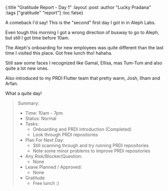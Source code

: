 {:title "Gratitude Report - Day 1"
:layout :post
:author "Lucky Pradana"   
:tags  ["gratitude" "report"]
:toc false}

A comeback I'd say! This is the "second" first day I got in in Aleph Labs.

Even tough this morning I got a wrong direction of busway to go to Aleph, but still I got time before 10am. 

The Aleph's onboarding for new employees was quite different than the last time I visited this place. Got free lunch tho! hahaha.

Still saw some faces I recognized like Gamal, Ellisa, mas Tum-Tum and also quite a lot new ones.

Also introduced to my PRDI Flutter team that pretty warm, Josh, Ilham and Arfan.

What a quite day!


> Summary:
> - Time: 10am - 7pm
> - Status: Normal
> - Tasks: 
>   - Onboarding and PRDI introduction (Completed)
>   - Look through PRDI repositories
> - Plan For Next Day:
>     - Still scanning through and try running PRDI repositories
>     - Note some minor problems to improve PRDI repositories
> - Any Risk/Blocker/Question:
>   - None
> - Leave Planned / Approved:
>     - None
> - Gratitude
>     - Free lunch :)

